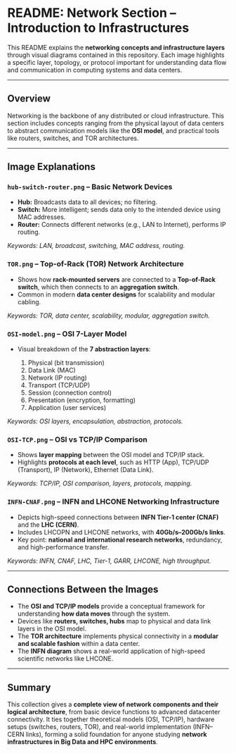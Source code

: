 # README: Network Section – Introduction to Infrastructures

This README explains the **networking concepts and infrastructure layers** through visual diagrams contained in this repository. Each image highlights a specific layer, topology, or protocol important for understanding data flow and communication in computing systems and data centers.

---

## Overview

Networking is the backbone of any distributed or cloud infrastructure. This section includes concepts ranging from the physical layout of data centers to abstract communication models like the **OSI model**, and practical tools like routers, switches, and TOR architectures.

---

## Image Explanations

### `hub-switch-router.png` – **Basic Network Devices**

* **Hub:** Broadcasts data to all devices; no filtering.
* **Switch:** More intelligent; sends data only to the intended device using MAC addresses.
* **Router:** Connects different networks (e.g., LAN to Internet), performs IP routing.

*Keywords: LAN, broadcast, switching, MAC address, routing.*

### `TOR.png` – **Top-of-Rack (TOR) Network Architecture**

* Shows how **rack-mounted servers** are connected to a **Top-of-Rack switch**, which then connects to an **aggregation switch**.
* Common in modern **data center designs** for scalability and modular cabling.

*Keywords: TOR, data center, scalability, modular, aggregation switch.*

### `OSI-model.png` – **OSI 7-Layer Model**

* Visual breakdown of the **7 abstraction layers**:

  1. Physical (bit transmission)
  2. Data Link (MAC)
  3. Network (IP routing)
  4. Transport (TCP/UDP)
  5. Session (connection control)
  6. Presentation (encryption, formatting)
  7. Application (user services)

*Keywords: OSI layers, encapsulation, abstraction, protocols.*

### `OSI-TCP.png` – **OSI vs TCP/IP Comparison**

* Shows **layer mapping** between the OSI model and TCP/IP stack.
* Highlights **protocols at each level**, such as HTTP (App), TCP/UDP (Transport), IP (Network), Ethernet (Data Link).

*Keywords: TCP/IP, OSI comparison, layers, protocols, mapping.*

### `INFN-CNAF.png` – **INFN and LHCONE Networking Infrastructure**

* Depicts high-speed connections between **INFN Tier-1 center (CNAF)** and the **LHC (CERN)**.
* Includes LHCOPN and LHCONE networks, with **40Gb/s–200Gb/s links**.
* Key point: **national and international research networks**, redundancy, and high-performance transfer.

*Keywords: INFN, CNAF, LHC, Tier-1, GARR, LHCONE, high throughput.*

---

## Connections Between the Images

* The **OSI and TCP/IP models** provide a conceptual framework for understanding **how data moves** through the system.
* Devices like **routers, switches, hubs** map to physical and data link layers in the OSI model.
* The **TOR architecture** implements physical connectivity in a **modular and scalable fashion** within a data center.
* The **INFN diagram** shows a real-world application of high-speed scientific networks like LHCONE.

---

## Summary

This collection gives a **complete view of network components and their logical architecture**, from basic device functions to advanced datacenter connectivity. It ties together theoretical models (OSI, TCP/IP), hardware setups (switches, routers, TOR), and real-world implementation (INFN–CERN links), forming a solid foundation for anyone studying **network infrastructures in Big Data and HPC environments**.
